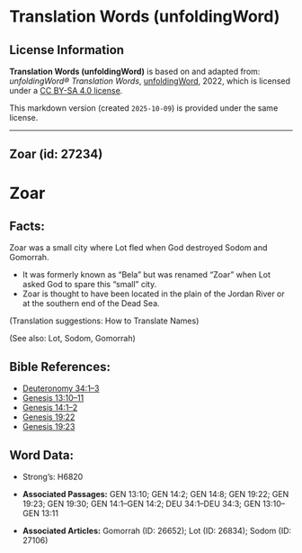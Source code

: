# Translation Words (unfoldingWord)

## License Information

**Translation Words (unfoldingWord)** is based on and adapted from: _unfoldingWord® Translation Words_, [unfoldingWord](https://unfoldingword.org/utw), 2022, which is licensed under a [CC BY-SA 4.0 license](https://creativecommons.org/licenses/by-sa/4.0/legalcode.en).

This markdown version (created `2025-10-09`) is provided under the same license.



--------------------------------

## Zoar (id: 27234)

Zoar
====

Facts:
------

Zoar was a small city where Lot fled when God destroyed Sodom and Gomorrah.

* It was formerly known as “Bela” but was renamed “Zoar” when Lot asked God to spare this “small” city.
* Zoar is thought to have been located in the plain of the Jordan River or at the southern end of the Dead Sea.

(Translation suggestions: How to Translate Names)

(See also: Lot, Sodom, Gomorrah)

Bible References:
-----------------

* [Deuteronomy 34:1–3](https://ref.ly/Deut34:1-Deut34:3)
* [Genesis 13:10–11](https://ref.ly/Gen13:10-Gen13:11)
* [Genesis 14:1–2](https://ref.ly/Gen14:1-Gen14:2)
* [Genesis 19:22](https://ref.ly/Gen19:22)
* [Genesis 19:23](https://ref.ly/Gen19:23)

Word Data:
----------

* Strong’s: H6820

* **Associated Passages:** GEN 13:10; GEN 14:2; GEN 14:8; GEN 19:22; GEN 19:23; GEN 19:30; GEN 14:1–GEN 14:2; DEU 34:1–DEU 34:3; GEN 13:10–GEN 13:11
* **Associated Articles:** Gomorrah (ID: 26652); Lot (ID: 26834); Sodom (ID: 27106)

